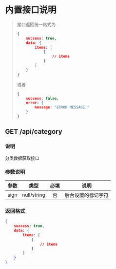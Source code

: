 内置接口说明
===========
> 接口返回统一格式为
> ```json
> {
>     success: true,
>     data: {
>         items: [
>             {
>                 // items
>             }
>         ]
>     }
> }
> ```
>
> 或者
>
> ```json
> {
>     success: false,
>     error: {
>         message: "ERROR MESSAGE."
>     }
> }
> ```

## GET /api/category
### 说明
分类数据获取接口
### 参数说明
|参数|类型|必填|说明|
|---|:---:|:---:|---|
|sign | null/string|否|后台设置的标记字符|
### 返回格式

```json
{
    success: true,
    data: {
        items: [
            {
                // items
            }
        ]
    }
}
```

